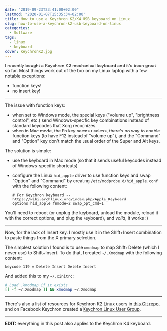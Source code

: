 ```yaml
---
date: "2019-09-23T23:41:00+02:00"
lastmod: "2020-01-07T15:35:34+02:00"
title: How to use a Keychron K2/K4 USB keyboard on Linux
slug: how-to-use-a-keychron-k2-usb-keyboard-on-linux
categories:
  - Software
tags:
  - linux
  - keyboard
cover: KeychronK2.jpg
---
```


I recently bought a Keychron K2 mechanical keyboard and it's been great so far. Most things work out of the box on my
Linux laptop with a few notable exceptions:

- function keys!
- no insert key!

---

The issue with function keys:

- when set to Windows mode, the special keys ("volume up", "brightness control", etc.) send Windows-specific key
  combinations instead of standard keycodes that Xorg recognizes.
- when in Mac mode, the Fn key seems useless, there's no way to enable function keys (to have F12
  instead of "volume up"), and the "Command" and "Option" key don't match the usual order of the Super and Alt keys.

The solution is simple:

- use the keyboard in Mac mode (so that it sends useful keycodes instead of Windows-specific shortcuts)
- configure the Linux `hid_apple` driver to use function keys and swap "Option" and "Command" by creating
  `/etc/modprobe.d/hid_apple.conf` with the following content:

    ```
    # For Keychron keyboard -- https://wiki.archlinux.org/index.php/Apple_Keyboard
    options hid_apple fnmode=2 swap_opt_cmd=1
    ```

You'll need to reboot (or unplug the keyboard, unload the module, reload it with the correct options, and plug the
keyboard), and *voilà*, it works :)

---

Now, for the lack of Insert key. I mostly use it in the Shift+Insert combination to paste things from the X primary
selection.

The simplest solution I found is to use `xmodmap` to map Shift+Delete (which I never use) to Shift+Insert. To do that, I
created `~/.Xmodmap` with the following content:

```
keycode 119 = Delete Insert Delete Insert
```

And added this to my `~/.xinitrc`:

```sh
# Load .Xmodmap if it exists
[[ -f ~/.Xmodmap ]] && xmodmap ~/.Xmodmap
```

---

There's also a list of resources for Keychron K2 Linux users in [this Git
repo](https://github.com/Kurgol/keychron/blob/master/k2.md), and on Facebook Keychron created a [Keychron Linux User
Group](https://www.facebook.com/groups/Keychronlinux/).

---

**EDIT:** everything in this post also applies to the Keychron K4 keyboard.
